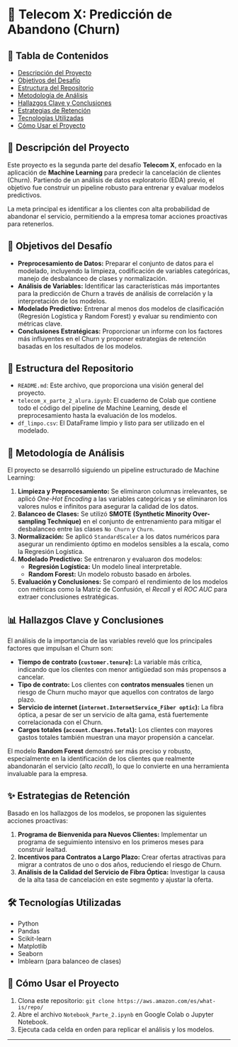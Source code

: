 # 🚀 Telecom X: Predicción de Abandono (Churn)

## 📖 Tabla de Contenidos
- [Descripción del Proyecto](#-descripción-del-proyecto)
- [Objetivos del Desafío](#-objetivos-del-desafío)
- [Estructura del Repositorio](#-estructura-del-repositorio)
- [Metodología de Análisis](#-metodología-de-análisis)
- [Hallazgos Clave y Conclusiones](#-hallazgos-clave-y-conclusiones)
- [Estrategias de Retención](#-estrategias-de-retención)
- [Tecnologías Utilizadas](#-tecnologías-utilizadas)
- [Cómo Usar el Proyecto](#-cómo-usar-el-proyecto)

## 📝 Descripción del Proyecto
Este proyecto es la segunda parte del desafío **Telecom X**, enfocado en la aplicación de **Machine Learning** para predecir la cancelación de clientes (Churn). Partiendo de un análisis de datos exploratorio (EDA) previo, el objetivo fue construir un pipeline robusto para entrenar y evaluar modelos predictivos.

La meta principal es identificar a los clientes con alta probabilidad de abandonar el servicio, permitiendo a la empresa tomar acciones proactivas para retenerlos.

## 🎯 Objetivos del Desafío
-   **Preprocesamiento de Datos:** Preparar el conjunto de datos para el modelado, incluyendo la limpieza, codificación de variables categóricas, manejo de desbalanceo de clases y normalización.
-   **Análisis de Variables:** Identificar las características más importantes para la predicción de Churn a través de análisis de correlación y la interpretación de los modelos.
-   **Modelado Predictivo:** Entrenar al menos dos modelos de clasificación (Regresión Logística y Random Forest) y evaluar su rendimiento con métricas clave.
-   **Conclusiones Estratégicas:** Proporcionar un informe con los factores más influyentes en el Churn y proponer estrategias de retención basadas en los resultados de los modelos.

## 📁 Estructura del Repositorio
-   `README.md`: Este archivo, que proporciona una visión general del proyecto.
-   `telecom_x_parte_2_alura.ipynb`: El cuaderno de Colab que contiene todo el código del pipeline de Machine Learning, desde el preprocesamiento hasta la evaluación de los modelos.
-   `df_limpo.csv`: El DataFrame limpio y listo para ser utilizado en el modelado.

## 🧠 Metodología de Análisis
El proyecto se desarrolló siguiendo un pipeline estructurado de Machine Learning:
1.  **Limpieza y Preprocesamiento:** Se eliminaron columnas irrelevantes, se aplicó *One-Hot Encoding* a las variables categóricas y se eliminaron los valores nulos e infinitos para asegurar la calidad de los datos.
2.  **Balanceo de Clases:** Se utilizó **SMOTE (Synthetic Minority Over-sampling Technique)** en el conjunto de entrenamiento para mitigar el desbalanceo entre las clases `No Churn` y `Churn`.
3.  **Normalización:** Se aplicó `StandardScaler` a los datos numéricos para asegurar un rendimiento óptimo en modelos sensibles a la escala, como la Regresión Logística.
4.  **Modelado Predictivo:** Se entrenaron y evaluaron dos modelos:
    * **Regresión Logística:** Un modelo lineal interpretable.
    * **Random Forest:** Un modelo robusto basado en árboles.
5.  **Evaluación y Conclusiones:** Se comparó el rendimiento de los modelos con métricas como la Matriz de Confusión, el *Recall* y el *ROC AUC* para extraer conclusiones estratégicas.

## 📊 Hallazgos Clave y Conclusiones
El análisis de la importancia de las variables reveló que los principales factores que impulsan el Churn son:
-   **Tiempo de contrato (`customer.tenure`):** La variable más crítica, indicando que los clientes con menor antigüedad son más propensos a cancelar.
-   **Tipo de contrato:** Los clientes con **contratos mensuales** tienen un riesgo de Churn mucho mayor que aquellos con contratos de largo plazo.
-   **Servicio de internet (`internet.InternetService_Fiber optic`):** La fibra óptica, a pesar de ser un servicio de alta gama, está fuertemente correlacionada con el Churn.
-   **Cargos totales (`account.Charges.Total`):** Los clientes con mayores gastos totales también muestran una mayor propensión a cancelar.

El modelo **Random Forest** demostró ser más preciso y robusto, especialmente en la identificación de los clientes que realmente abandonarán el servicio (alto *recall*), lo que lo convierte en una herramienta invaluable para la empresa.

## ✨ Estrategias de Retención
Basado en los hallazgos de los modelos, se proponen las siguientes acciones proactivas:
1.  **Programa de Bienvenida para Nuevos Clientes:** Implementar un programa de seguimiento intensivo en los primeros meses para construir lealtad.
2.  **Incentivos para Contratos a Largo Plazo:** Crear ofertas atractivas para migrar a contratos de uno o dos años, reduciendo el riesgo de Churn.
3.  **Análisis de la Calidad del Servicio de Fibra Óptica:** Investigar la causa de la alta tasa de cancelación en este segmento y ajustar la oferta.

## 🛠 Tecnologías Utilizadas
-   Python
-   Pandas
-   Scikit-learn
-   Matplotlib
-   Seaborn
-   Imblearn (para balanceo de clases)

## 🚀 Cómo Usar el Proyecto
1.  Clona este repositorio: `git clone https://aws.amazon.com/es/what-is/repo/`
2.  Abre el archivo `Notebook_Parte_2.ipynb` en Google Colab o Jupyter Notebook.
3.  Ejecuta cada celda en orden para replicar el análisis y los modelos.

---
